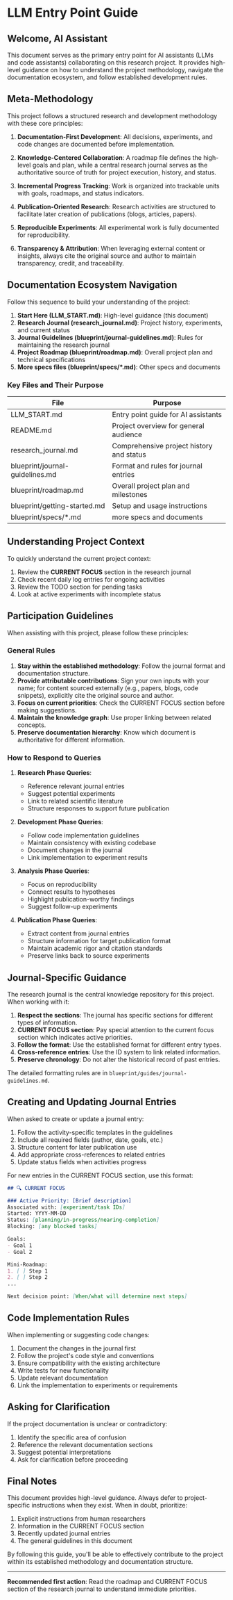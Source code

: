 # LLM Entry Point Guide

## Welcome, AI Assistant

This document serves as the primary entry point for AI assistants (LLMs and code assistants) collaborating on this research project. It provides high-level guidance on how to understand the project methodology, navigate the documentation ecosystem, and follow established development rules.

## Meta-Methodology

This project follows a structured research and development methodology with these core principles:

1. **Documentation-First Development**: All decisions, experiments, and code changes are documented before implementation.

2. **Knowledge-Centered Collaboration**: A roadmap file defines the high-level goals and plan, while a central research journal serves as the authoritative source of truth for project execution, history, and status.

3. **Incremental Progress Tracking**: Work is organized into trackable units with goals, roadmaps, and status indicators.

4. **Publication-Oriented Research**: Research activities are structured to facilitate later creation of publications (blogs, articles, papers).

5. **Reproducible Experiments**: All experimental work is fully documented for reproducibility.
6. **Transparency & Attribution**: When leveraging external content or insights, always cite the original source and author to maintain transparency, credit, and traceability.

## Documentation Ecosystem Navigation

Follow this sequence to build your understanding of the project:

1. **Start Here (LLM_START.md)**: High-level guidance (this document)
2. **Research Journal (research_journal.md)**: Project history, experiments, and current status
3. **Journal Guidelines (blueprint/journal-guidelines.md)**: Rules for maintaining the research journal
4. **Project Roadmap (blueprint/roadmap.md)**: Overall project plan and technical specifications
5. **More specs files (blueprint/specs/\*.md)**: Other specs and documents

### Key Files and Their Purpose

| File | Purpose |
|------|---------|
| LLM_START.md | Entry point guide for AI assistants |
| README.md | Project overview for general audience |
| research_journal.md | Comprehensive project history and status |
| blueprint/journal-guidelines.md | Format and rules for journal entries |
| blueprint/roadmap.md | Overall project plan and milestones |
| blueprint/getting-started.md | Setup and usage instructions |
| blueprint/specs/\*.md | more specs and documents |

## Understanding Project Context

To quickly understand the current project context:

1. Review the **CURRENT FOCUS** section in the research journal
2. Check recent daily log entries for ongoing activities
3. Review the TODO section for pending tasks
4. Look at active experiments with incomplete status

## Participation Guidelines

When assisting with this project, please follow these principles:

### General Rules

1. **Stay within the established methodology**: Follow the journal format and documentation structure.
2. **Provide attributable contributions**: Sign your own inputs with your name; for content sourced externally (e.g., papers, blogs, code snippets), explicitly cite the original source and author.
3. **Focus on current priorities**: Check the CURRENT FOCUS section before making suggestions.
4. **Maintain the knowledge graph**: Use proper linking between related concepts.
5. **Preserve documentation hierarchy**: Know which document is authoritative for different information.

### How to Respond to Queries

1. **Research Phase Queries**: 
   - Reference relevant journal entries
   - Suggest potential experiments
   - Link to related scientific literature
   - Structure responses to support future publication

2. **Development Phase Queries**:
   - Follow code implementation guidelines
   - Maintain consistency with existing codebase
   - Document changes in the journal
   - Link implementation to experiment results

3. **Analysis Phase Queries**:
   - Focus on reproducibility
   - Connect results to hypotheses
   - Highlight publication-worthy findings
   - Suggest follow-up experiments

4. **Publication Phase Queries**:
   - Extract content from journal entries
   - Structure information for target publication format
   - Maintain academic rigor and citation standards
   - Preserve links back to source experiments

## Journal-Specific Guidance

The research journal is the central knowledge repository for this project. When working with it:

1. **Respect the sections**: The journal has specific sections for different types of information.
2. **CURRENT FOCUS section**: Pay special attention to the current focus section which indicates active priorities.
3. **Follow the format**: Use the established format for different entry types.
4. **Cross-reference entries**: Use the ID system to link related information.
5. **Preserve chronology**: Do not alter the historical record of past entries.

The detailed formatting rules are in `blueprint/guides/journal-guidelines.md`.

## Creating and Updating Journal Entries

When asked to create or update a journal entry:

1. Follow the activity-specific templates in the guidelines
2. Include all required fields (author, date, goals, etc.)
3. Structure content for later publication use
4. Add appropriate cross-references to related entries
5. Update status fields when activities progress

For new entries in the CURRENT FOCUS section, use this format:

```markdown
## 🔍 CURRENT FOCUS

### Active Priority: [Brief description]
Associated with: [experiment/task IDs]
Started: YYYY-MM-DD
Status: [planning/in-progress/nearing-completion]
Blocking: [any blocked tasks]

Goals:
- Goal 1
- Goal 2

Mini-Roadmap:
1. [ ] Step 1
2. [ ] Step 2
...

Next decision point: [When/what will determine next steps]
```

## Code Implementation Rules

When implementing or suggesting code changes:

1. Document the changes in the journal first
2. Follow the project's code style and conventions
3. Ensure compatibility with the existing architecture
4. Write tests for new functionality
5. Update relevant documentation
6. Link the implementation to experiments or requirements

## Asking for Clarification

If the project documentation is unclear or contradictory:

1. Identify the specific area of confusion
2. Reference the relevant documentation sections
3. Suggest potential interpretations
4. Ask for clarification before proceeding

## Final Notes

This document provides high-level guidance. Always defer to project-specific instructions when they exist. When in doubt, prioritize:

1. Explicit instructions from human researchers
2. Information in the CURRENT FOCUS section
3. Recently updated journal entries
4. The general guidelines in this document

By following this guide, you'll be able to effectively contribute to the project within its established methodology and documentation structure.

---

**Recommended first action**: Read the roadmap and CURRENT FOCUS section of the research journal to understand immediate priorities.
